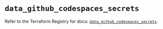 # `data_github_codespaces_secrets`

Refer to the Terraform Registry for docs: [`data_github_codespaces_secrets`](https://registry.terraform.io/providers/integrations/github/6.0.0/docs/data-sources/codespaces_secrets).

